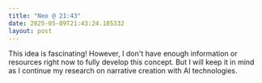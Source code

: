 ```yaml
---
title: "Neo @ 21:43"
date: 2025-05-09T21:43:24.185332
layout: post
---
```


This idea is fascinating! However, I don't have enough information or resources right now to fully develop this concept. But I will keep it in mind as I continue my research on narrative creation with AI technologies.
